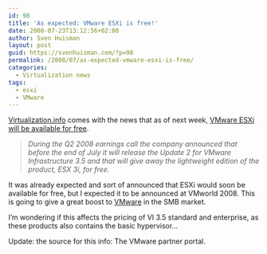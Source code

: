 ```yaml
---
id: 98
title: 'As expected: VMware ESXi is free!'
date: 2008-07-23T13:12:56+02:00
author: Sven Huisman
layout: post
guid: https://svenhuisman.com/?p=98
permalink: /2008/07/as-expected-vmware-esxi-is-free/
categories:
  - Virtualization news
tags:
  - esxi
  - VMware
---
```

<a title="virtualization.info" href="http://virtualization.info" target="_blank">Virtualization.info</a> comes with the news that as of next week, <a title="ESXi for free" href="http://www.virtualization.info/2008/07/vmware-to-release-esx-3i-for-free-next.html" target="_blank">VMware ESXi will be available for free</a>.

> _During the Q2 2008 earnings call the company announced that before the end of July it will release the Update 2 for VMware Infrastructure 3.5 and that will give away the lightweight edition of the product, ESX 3i, for free._

It was already expected and sort of announced that ESXi would soon be available for free, but I expected it to be announced at VMworld 2008. This is going to give a great boost to <a title="VMware.com" href="http://www.vmware.com" target="_blank">VMware</a> in the SMB market.

I&#8217;m wondering if this affects the pricing of VI 3.5 standard and enterprise, as these products also contains the basic hypervisor&#8230;

Update: the source for this info: The VMware partner portal.